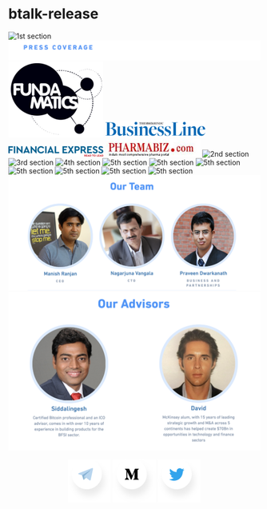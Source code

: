# btalk-release

![1st section](/images/nhct.io_01.png)
![1st section](/images/nhct.io_pressRelease.png)
[![1st sectionA](/images/fundamatics.png)](http://www.fundamatics.net/the-nanohealth-story-a-new-way-to-look-at-your-health/)              [![1st sectionB](/images/businessLines.png)](https://www.thehindubusinessline.com/news/national/nanohealth-gvk-bio-to-take-healthcare-to-slum-dwellers/article23111584.ece) 
             [![1st sectionC](/images/financialexpress.png)](https://www.financialexpress.com/industry/nanohealths-doc-in-a-bag-breaks-economic-barriers/108240/)
             [![1st sectionD](/images/pharmabiz(1).jpg)](http://www.pharmabiz.com/NewsDetails.aspx?aid=84336&sid=1)
![2nd section](/images/nhct.io_02.png)
![3rd section](/images/nhct.io_03.png)
![4th section](/images/nhct.io_04.png)
![5th section](/images/nhct.io_07-head.png)
![5th section](/images/nhct.io_07_1.png)
![5th section](/images/nhct.io_07_2.png)
![5th section](/images/nhct.io_07_3.png)
![5th section](/images/nhct.io_07_4.png)
![5th section](/images/nhct.io_081.png)
![5th section](/images/nhct.io_09.png)
![6th section](/images/ourTeam.png)
![7th section](/images/ourAdvisors.png)
<p align="center">
  <a href="https://t.me/Nanohealth"><img src="/images/telegram.png"></a> <a href="https://medium.com/nhct-nanohealth-care-token"> <img src="/images/medium.png"></a> <a href="https://twitter.com/NanoHealth1"><img src="/images/twitter.png"></a>
</p>

